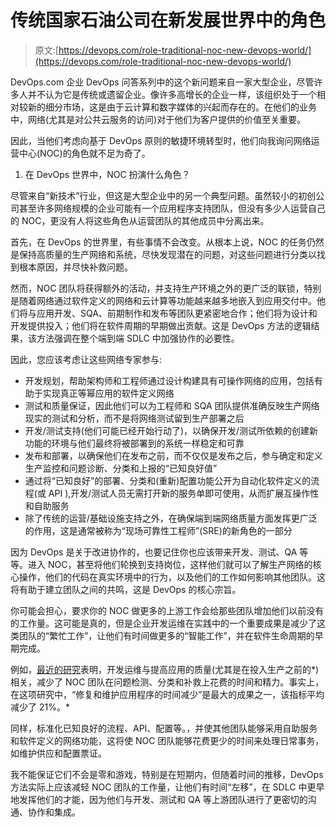 # 传统国家石油公司在新发展世界中的角色

> 原文:[https://devops.com/role-traditional-noc-new-devops-world/](https://devops.com/role-traditional-noc-new-devops-world/)

DevOps.com 企业 DevOps 问答系列中的这个新问题来自一家大型企业，尽管许多人并不认为它是传统或遗留企业。像许多高增长的企业一样，该组织处于一个相对较新的细分市场，这是由于云计算和数字媒体的兴起而存在的。在他们的业务中，网络(尤其是对公共云服务的访问)对于他们为客户提供的价值至关重要。

因此，当他们考虑向基于 DevOps 原则的敏捷环境转型时，他们向我询问网络运营中心(NOC)的角色就不足为奇了。

1.  在 DevOps 世界中，NOC 扮演什么角色？

尽管来自“新技术”行业，但这是大型企业中的另一个典型问题。虽然较小的初创公司甚至许多网络规模的企业可能有一个应用程序支持团队，但没有多少人运营自己的 NOC，更没有人将这些角色从运营团队的其他成员中分离出来。

首先，在 DevOps 的世界里，有些事情不会改变。从根本上说，NOC 的任务仍然是保持高质量的生产网络和系统，尽快发现潜在的问题，对这些问题进行分类以找到根本原因，并尽快补救问题。

然而，NOC 团队将获得额外的活动，并支持生产环境之外的更广泛的联锁，特别是随着网络通过软件定义的网络和云计算等功能越来越多地嵌入到应用交付中。他们将与应用开发、SQA、前期制作和发布等团队更紧密地合作；他们将为设计和开发提供投入；他们将在软件周期的早期做出贡献。这是 DevOps 方法的逻辑结果，该方法强调在整个端到端 SDLC 中加强协作的必要性。

因此，您应该考虑让这些网络专家参与:

*   开发规划，帮助架构师和工程师通过设计构建具有可操作网络的应用，包括有助于实现真正等幂应用的软件定义网络
*   测试和质量保证，因此他们可以为工程师和 SQA 团队提供准确反映生产网络现实的测试和分析，而不是将网络测试留到生产部署之后
*   开发/测试支持(他们可能已经开始行动了)，以确保开发/测试所依赖的创建新功能的环境与他们最终将被部署到的系统一样稳定和可靠
*   发布和部署，以确保他们在发布之前，而不仅仅是发布之后，参与确定和定义生产监控和问题诊断、分类和上报的“已知良好值”
*   通过将“已知良好”的部署、分类和(重新)配置功能公开为自动化软件定义的流程(或 API ),开发/测试人员无需打开新的服务单即可使用，从而扩展互操作性和自助服务
*   除了传统的运营/基础设施支持之外，在确保端到端网络质量方面发挥更广泛的作用，这是通常被称为“现场可靠性工程师”(SRE)的新角色的一部分

因为 DevOps 是关于改进协作的，也要记住你也应该带来开发、测试、QA 等等。进入 NOC，甚至将他们轮换到支持岗位，这样他们就可以了解生产网络的核心操作，他们的代码在真实环境中的行为，以及他们的工作如何影响其他团队。这将有助于建立团队之间的共鸣，这是 DevOps 的核心宗旨。

你可能会担心，要求你的 NOC 做更多的上游工作会给那些团队增加他们以前没有的工作量。这可能是真的，但是企业开发运维在实践中的一个重要成果是减少了这类团队的“繁忙工作”，让他们有时间做更多的“智能工作”，并在软件生命周期的早期完成。

例如，[最近的研究](http://rewrite.ca.com/us/articles/devops/research-report--devops-the-worst-kept-secret-to-winning-in-the-application-economy.aspx)表明，开发运维与提高应用的质量(尤其是在投入生产之前的*)相关，减少了 NOC 团队在问题检测、分类和补救上花费的时间和精力。事实上，在这项研究中，“修复和维护应用程序的时间减少”是最大的成果之一，该指标平均减少了 21%。*

同样，标准化已知良好的流程、API、配置等。，并使其他团队能够采用自助服务和软件定义的网络功能，这将使 NOC 团队能够花费更少的时间来处理日常事务，如维护供应和配置票证。

我不能保证它们不会是零和游戏，特别是在短期内，但随着时间的推移，DevOps 方法实际上应该减轻 NOC 团队的工作量，让他们有时间“左移”，在 SDLC 中更早地发挥他们的才能，因为他们与开发、测试和 QA 等上游团队进行了更密切的沟通、协作和集成。